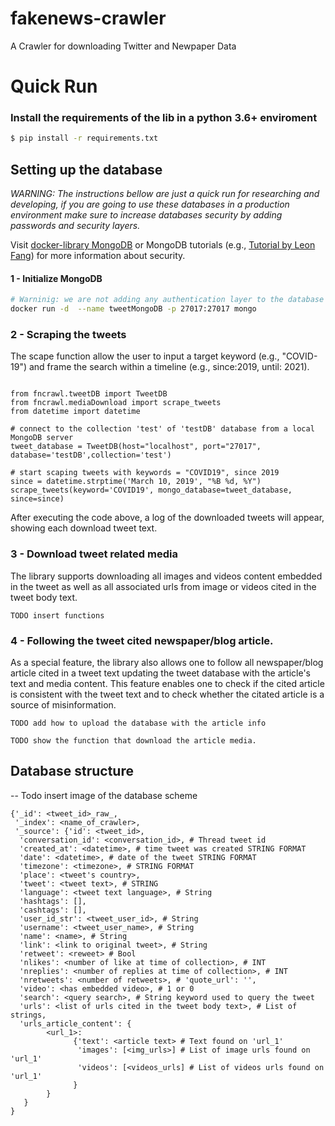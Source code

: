 # fakenews-crawler
A Crawler for downloading Twitter and Newpaper Data

# Quick Run

### Install the requirements of the lib in a python 3.6+ enviroment

``` bash
$ pip install -r requirements.txt
```

## Setting up the database

*WARNING: The instructions bellow are just a quick run for researching and developing, if you are going to use these databases in a production environment make sure to increase databases security by adding passwords and security layers.*

Visit [docker-library MongoDB](https://github.com/docker-library/docs/blob/master/mongo/README.md#what-is-mongodb)  or MongoDB tutorials (e.g., [Tutorial by Leon Fang](https://medium.com/@leonfeng/set-up-a-secured-mongodb-container-e895807054bd)) for more information about security.

#### 1 - Initialize MongoDB

```bash
# Warninig: we are not adding any authentication layer to the database
docker run -d  --name tweetMongoDB -p 27017:27017 mongo
```

### 2 - Scraping the tweets
The scape function allow the user to input a target keyword (e.g., "COVID-19") and frame the search within a 
timeline (e.g., since:2019, until: 2021).

```

from fncrawl.tweetDB import TweetDB
from fncrawl.mediaDownload import scrape_tweets
from datetime import datetime

# connect to the collection 'test' of 'testDB' database from a local MongoDB server
tweet_database = TweetDB(host="localhost", port="27017", database='testDB',collection='test')

# start scaping tweets with keywords = "COVID19", since 2019
since = datetime.strptime('March 10, 2019', "%B %d, %Y")
scrape_tweets(keyword='COVID19', mongo_database=tweet_database, since=since)
```

After executing the code above, a log of the downloaded tweets will appear, showing each download tweet text.



### 3 - Download tweet related media
The library supports downloading all images and videos content embedded in the tweet as well as all associated
urls from image or videos cited  in the tweet body text.

```
TODO insert functions
```

### 4 - Following the tweet cited newspaper/blog article.
As a special feature, the library also allows one to follow all newspaper/blog article cited in a tweet text 
updating the tweet database with the article's text and media content.
This feature enables one to check if the cited article is consistent with the tweet text and 
to check whether the citated article is a source of misinformation.


```
TODO add how to upload the database with the article info
```

```
TODO show the function that download the article media.
```


## Database structure

-- Todo insert image of the database scheme

```
{'_id': <tweet_id>_raw_,
 '_index': <name_of_crawler>,
 '_source': {'id': <tweet_id>,
  'conversation_id': <conversation_id>, # Thread tweet id
  'created_at': <datetime>, # time tweet was created STRING FORMAT
  'date': <datetime>, # date of the tweet STRING FORMAT
  'timezone': <timezone>, # STRING FORMAT
  'place': <tweet's country>,
  'tweet': <tweet text>, # STRING
  'language': <tweet text language>, # String
  'hashtags': [],
  'cashtags': [],
  'user_id_str': <tweet_user_id>, # String
  'username': <tweet_user_name>, # String
  'name': <name>, # String
  'link': <link to original tweet>, # String
  'retweet': <reweet> # Bool
  'nlikes': <number of like at time of collection>, # INT
  'nreplies': <number of replies at time of collection>, # INT
  'nretweets': <number of retweets>, # 'quote_url': '',
  'video': <has embedded video>, # 1 or 0
  'search': <query search>, # String keyword used to query the tweet
  'urls': <list of urls cited in the tweet body text>, # List of strings,
  'urls_article_content': {
        <url_1>:
              {'text': <article text> # Text found on 'url_1'
               'images': [<img_urls>] # List of image urls found on 'url_1'
               'videos': [<videos_urls] # List of videos urls found on 'url_1'
              }
        }   
   }
}

```



